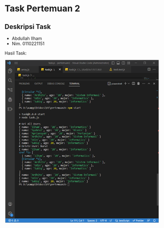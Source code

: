 # Task Pertemuan 2

## Deskripsi Task

- Abdullah Ilham
- Nim. 0110221151

Hasil Task:
<p align="center"><img src="https://github.com/Kenzoham/Front_end/blob/main/pertemuan2/img/hasil_task.png" width="500" alt="Laravel Logo"></p>

